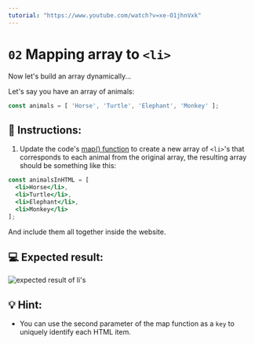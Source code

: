 ```yaml
---
tutorial: "https://www.youtube.com/watch?v=xe-O1jhnVxk"
---
```


# `02` Mapping array to `<li>`

Now let's build an array dynamically...

Let's say you have an array of animals:

```js
const animals = [ 'Horse', 'Turtle', 'Elephant', 'Monkey' ];
```

## 📝 Instructions:

1. Update the code's [map() function](https://medium.com/poka-techblog/simplify-your-javascript-use-map-reduce-and-filter-bd02c593cc2d) to create a new array of `<li>`'s that corresponds to each animal from the original array, the resulting array should be something like this:

```jsx
const animalsInHTML = [
  <li>Horse</li>,
  <li>Turtle</li>,
  <li>Elephant</li>,
  <li>Monkey</li>
];
```

And include them all together inside the website.

## 💻 Expected result:

![expected result of li's](../../.learn/assets/02-1.png?raw=true)

## 💡 Hint:

+ You can use the second parameter of the map function as a `key` to uniquely identify each HTML item.
